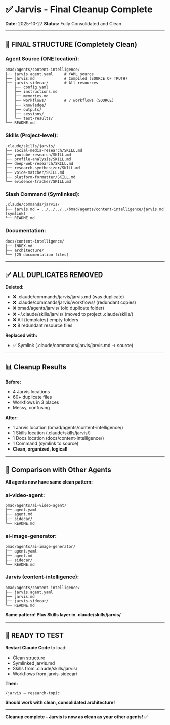 # ✅ Jarvis - Final Cleanup Complete

**Date:** 2025-10-27
**Status:** Fully Consolidated and Clean

---

## 🎯 FINAL STRUCTURE (Completely Clean)

### Agent Source (ONE location):

```
bmad/agents/content-intelligence/
├── jarvis.agent.yaml     # YAML source
├── jarvis.md             # Compiled (SOURCE OF TRUTH)
├── jarvis-sidecar/       # All resources
│   ├── config.yaml
│   ├── instructions.md
│   ├── memories.md
│   ├── workflows/        # 7 workflows (SOURCE)
│   ├── knowledge/
│   ├── outputs/
│   ├── sessions/
│   └── test-results/
└── README.md
```

### Skills (Project-level):

```
.claude/skills/jarvis/
├── social-media-research/SKILL.md
├── youtube-research/SKILL.md
├── profile-analysis/SKILL.md
├── deep-web-research/SKILL.md
├── research-synthesizer/SKILL.md
├── voice-matcher/SKILL.md
├── platform-formatter/SKILL.md
└── evidence-tracker/SKILL.md
```

### Slash Command (Symlinked):

```
.claude/commands/jarvis/
├── jarvis.md → ../../../../bmad/agents/content-intelligence/jarvis.md (symlink)
└── README.md
```

### Documentation:

```
docs/content-intelligence/
├── INDEX.md
├── architecture/
└── [25 documentation files]
```

---

## ✅ ALL DUPLICATES REMOVED

**Deleted:**

- ❌ .claude/commands/jarvis/jarvis.md (was duplicate)
- ❌ .claude/commands/jarvis/workflows/ (redundant copies)
- ❌ bmad/agents/jarvis/ (old duplicate folder)
- ❌ ~/.claude/skills/jarvis/ (moved to project .claude/skills/)
- ❌ All {templates} empty folders
- ❌ 8 redundant resource files

**Replaced with:**

- ✅ Symlink (.claude/commands/jarvis/jarvis.md → source)

---

## 📊 Cleanup Results

**Before:**

- 4 Jarvis locations
- 60+ duplicate files
- Workflows in 3 places
- Messy, confusing

**After:**

- 1 Jarvis location (bmad/agents/content-intelligence/)
- 1 Skills location (.claude/skills/jarvis/)
- 1 Docs location (docs/content-intelligence/)
- 1 Command (symlink to source)
- **Clean, organized, logical!**

---

## 🎯 Comparison with Other Agents

**All agents now have same clean pattern:**

### ai-video-agent:

```
bmad/agents/ai-video-agent/
├── agent.yaml
├── agent.md
├── sidecar/
└── README.md
```

### ai-image-generator:

```
bmad/agents/ai-image-generator/
├── agent.yaml
├── agent.md
├── sidecar/
└── README.md
```

### Jarvis (content-intelligence):

```
bmad/agents/content-intelligence/
├── jarvis.agent.yaml
├── jarvis.md
├── jarvis-sidecar/
└── README.md
```

**Same pattern! Plus Skills layer in .claude/skills/jarvis/**

---

## 🚀 READY TO TEST

**Restart Claude Code** to load:

- Clean structure
- Symlinked jarvis.md
- Skills from .claude/skills/jarvis/
- Workflows from jarvis-sidecar/

**Then:**

```
/jarvis → research-topic
```

**Should work with clean, consolidated architecture!**

---

**Cleanup complete - Jarvis is now as clean as your other agents!** ✅
